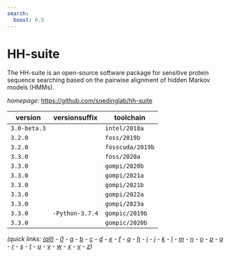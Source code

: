 ```yaml
---
search:
  boost: 0.5
---
```

# HH-suite

The HH-suite is an open-source software package for sensitive protein sequence searching  based on the pairwise alignment of hidden Markov models (HMMs).

*homepage*: <https://github.com/soedinglab/hh-suite>

version | versionsuffix | toolchain
--------|---------------|----------
``3.0-beta.3`` |  | ``intel/2018a``
``3.2.0`` |  | ``foss/2019b``
``3.2.0`` |  | ``fosscuda/2019b``
``3.3.0`` |  | ``foss/2020a``
``3.3.0`` |  | ``gompi/2020b``
``3.3.0`` |  | ``gompi/2021a``
``3.3.0`` |  | ``gompi/2021b``
``3.3.0`` |  | ``gompi/2022a``
``3.3.0`` |  | ``gompi/2023a``
``3.3.0`` | ``-Python-3.7.4`` | ``gompic/2019b``
``3.3.0`` |  | ``gompic/2020b``


*(quick links: [(all)](../index.md) - [0](../0/index.md) - [a](../a/index.md) - [b](../b/index.md) - [c](../c/index.md) - [d](../d/index.md) - [e](../e/index.md) - [f](../f/index.md) - [g](../g/index.md) - [h](../h/index.md) - [i](../i/index.md) - [j](../j/index.md) - [k](../k/index.md) - [l](../l/index.md) - [m](../m/index.md) - [n](../n/index.md) - [o](../o/index.md) - [p](../p/index.md) - [q](../q/index.md) - [r](../r/index.md) - [s](../s/index.md) - [t](../t/index.md) - [u](../u/index.md) - [v](../v/index.md) - [w](../w/index.md) - [x](../x/index.md) - [y](../y/index.md) - [z](../z/index.md))*

